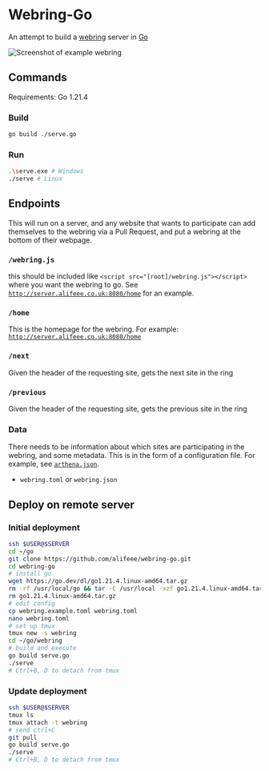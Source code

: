 # Webring-Go

An attempt to build a [webring] server in [Go]

![Screenshot of example webring](https://github.com/alifeee/webring-go/assets/13833017/997b912d-4705-415d-9f87-b5d468f15b10)

[webring]: https://indieweb.org/webring
[Go]: https://go.dev/

## Commands

Requirements: Go 1.21.4

### Build

```bash
go build ./serve.go
```

### Run

```bash
.\serve.exe # Windows
./serve # Linux
```

## Endpoints

This will run on a server, and any website that wants to participate can add themselves to the webring via a Pull Request, and put a webring at the bottom of their webpage.

### `/webring.js`

this should be included like `<script src="[root]/webring.js"></script>` where you want the webring to go. See [`http://server.alifeee.co.uk:8080/home`](http://server.alifeee.co.uk:8080/home) for an example.

### `/home`

This is the homepage for the webring. For example: [`http://server.alifeee.co.uk:8080/home`](http://server.alifeee.co.uk:8080/home)

### `/next`

Given the header of the requesting site, gets the next site in the ring

### `/previous`

Given the header of the requesting site, gets the previous site in the ring

### Data

There needs to be information about which sites are participating in the webring, and some metadata. This is in the form of a configuration file. For example, see [`arthena.json`].

[`arthena.json`]: https://github.com/mldangelo/open-webring/blob/main/public/ring/arthena.json

- `webring.toml` or `webring.json`

## Deploy on remote server

### Initial deployment

```bash
ssh $USER@$SERVER
cd ~/go
git clone https://github.com/alifeee/webring-go.git
cd webring-go
# install go
wget https://go.dev/dl/go1.21.4.linux-amd64.tar.gz
rm -rf /usr/local/go && tar -C /usr/local -xzf go1.21.4.linux-amd64.tar.gz
rm go1.21.4.linux-amd64.tar.gz
# edit config
cp webring.example.toml webring.toml
nano webring.toml
# set up tmux
tmux new -s webring
cd ~/go/webring
# build and execute
go build serve.go
./serve
# Ctrl+B, D to detach from tmux
```

### Update deployment

```bash
ssh $USER@$SERVER
tmux ls
tmux attach -t webring
# send ctrl+C
git pull
go build serve.go
./serve
# Ctrl+B, D to detach from tmux
```
